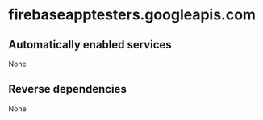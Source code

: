 # firebaseapptesters.googleapis.com

## Automatically enabled services

None

## Reverse dependencies

None
